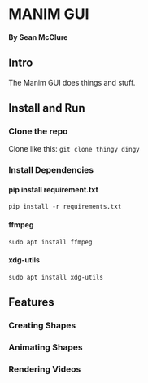 # MANIM GUI
#### By Sean McClure

## Intro
The Manim GUI does things and stuff. 

## Install and Run
### Clone the repo
Clone like this:
`git clone thingy dingy`

### Install Dependencies

#### pip install requirement.txt

`pip install -r requirements.txt`

#### ffmpeg

`sudo apt install ffmpeg`

#### xdg-utils
`sudo apt install xdg-utils`

## Features

### Creating Shapes

### Animating Shapes

### Rendering Videos